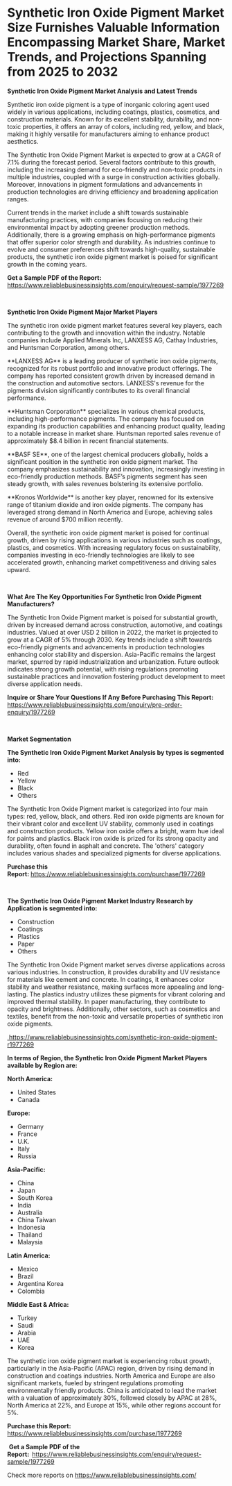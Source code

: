 <p><h1>Synthetic Iron Oxide Pigment Market Size Furnishes Valuable Information Encompassing Market Share, Market Trends, and Projections Spanning from 2025 to 2032</h1></p><p><strong>Synthetic Iron Oxide Pigment Market Analysis and Latest Trends</strong></p>
<p><p>Synthetic iron oxide pigment is a type of inorganic coloring agent used widely in various applications, including coatings, plastics, cosmetics, and construction materials. Known for its excellent stability, durability, and non-toxic properties, it offers an array of colors, including red, yellow, and black, making it highly versatile for manufacturers aiming to enhance product aesthetics.</p><p>The Synthetic Iron Oxide Pigment Market is expected to grow at a CAGR of 7.1% during the forecast period. Several factors contribute to this growth, including the increasing demand for eco-friendly and non-toxic products in multiple industries, coupled with a surge in construction activities globally. Moreover, innovations in pigment formulations and advancements in production technologies are driving efficiency and broadening application ranges.</p><p>Current trends in the market include a shift towards sustainable manufacturing practices, with companies focusing on reducing their environmental impact by adopting greener production methods. Additionally, there is a growing emphasis on high-performance pigments that offer superior color strength and durability. As industries continue to evolve and consumer preferences shift towards high-quality, sustainable products, the synthetic iron oxide pigment market is poised for significant growth in the coming years.</p></p>
<p><strong>Get a Sample PDF of the Report:&nbsp;</strong> <a href="https://www.reliablebusinessinsights.com/enquiry/request-sample/1977269?utm_campaign=2734&utm_medium=2&utm_source=Github&utm_content=ia&utm_term=01042025&utm_id=synthetic-iron-oxide-pigment">https://www.reliablebusinessinsights.com/enquiry/request-sample/1977269</a></p>
<p>&nbsp;</p>
<p><strong>Synthetic Iron Oxide Pigment Major Market Players</strong></p>
<p><p>The synthetic iron oxide pigment market features several key players, each contributing to the growth and innovation within the industry. Notable companies include Applied Minerals Inc, LANXESS AG, Cathay Industries, and Huntsman Corporation, among others.</p><p>**LANXESS AG** is a leading producer of synthetic iron oxide pigments, recognized for its robust portfolio and innovative product offerings. The company has reported consistent growth driven by increased demand in the construction and automotive sectors. LANXESS's revenue for the pigments division significantly contributes to its overall financial performance.</p><p>**Huntsman Corporation** specializes in various chemical products, including high-performance pigments. The company has focused on expanding its production capabilities and enhancing product quality, leading to a notable increase in market share. Huntsman reported sales revenue of approximately $8.4 billion in recent financial statements.</p><p>**BASF SE**, one of the largest chemical producers globally, holds a significant position in the synthetic iron oxide pigment market. The company emphasizes sustainability and innovation, increasingly investing in eco-friendly production methods. BASF’s pigments segment has seen steady growth, with sales revenues bolstering its extensive portfolio.</p><p>**Kronos Worldwide** is another key player, renowned for its extensive range of titanium dioxide and iron oxide pigments. The company has leveraged strong demand in North America and Europe, achieving sales revenue of around $700 million recently.</p><p>Overall, the synthetic iron oxide pigment market is poised for continual growth, driven by rising applications in various industries such as coatings, plastics, and cosmetics. With increasing regulatory focus on sustainability, companies investing in eco-friendly technologies are likely to see accelerated growth, enhancing market competitiveness and driving sales upward.</p></p>
<p>&nbsp;</p>
<p><strong>What Are The Key Opportunities For Synthetic Iron Oxide Pigment Manufacturers?</strong></p>
<p><p>The Synthetic Iron Oxide Pigment market is poised for substantial growth, driven by increased demand across construction, automotive, and coatings industries. Valued at over USD 2 billion in 2022, the market is projected to grow at a CAGR of 5% through 2030. Key trends include a shift towards eco-friendly pigments and advancements in production technologies enhancing color stability and dispersion. Asia-Pacific remains the largest market, spurred by rapid industrialization and urbanization. Future outlook indicates strong growth potential, with rising regulations promoting sustainable practices and innovation fostering product development to meet diverse application needs.</p></p>
<p><strong>Inquire or Share Your Questions If Any Before Purchasing This Report:</strong> <a href="https://www.reliablebusinessinsights.com/enquiry/pre-order-enquiry/1977269?utm_campaign=2734&utm_medium=2&utm_source=Github&utm_content=ia&utm_term=01042025&utm_id=synthetic-iron-oxide-pigment">https://www.reliablebusinessinsights.com/enquiry/pre-order-enquiry/1977269</a></p>
<p>&nbsp;</p>
<p><strong>Market Segmentation</strong></p>
<p><strong>The Synthetic Iron Oxide Pigment Market Analysis by types is segmented into:</strong></p>
<p><ul><li>Red</li><li>Yellow</li><li>Black</li><li>Others</li></ul></p>
<p><p>The Synthetic Iron Oxide Pigment market is categorized into four main types: red, yellow, black, and others. Red iron oxide pigments are known for their vibrant color and excellent UV stability, commonly used in coatings and construction products. Yellow iron oxide offers a bright, warm hue ideal for paints and plastics. Black iron oxide is prized for its strong opacity and durability, often found in asphalt and concrete. The 'others' category includes various shades and specialized pigments for diverse applications.</p></p>
<p><strong>Purchase this Report:&nbsp;</strong><a href="https://www.reliablebusinessinsights.com/purchase/1977269?utm_campaign=2734&utm_medium=2&utm_source=Github&utm_content=ia&utm_term=01042025&utm_id=synthetic-iron-oxide-pigment">https://www.reliablebusinessinsights.com/purchase/1977269</a></p>
<p>&nbsp;</p>
<p><strong>The Synthetic Iron Oxide Pigment Market Industry Research by Application is segmented into:</strong></p>
<p><ul><li>Construction</li><li>Coatings</li><li>Plastics</li><li>Paper</li><li>Others</li></ul></p>
<p><p>The Synthetic Iron Oxide Pigment market serves diverse applications across various industries. In construction, it provides durability and UV resistance for materials like cement and concrete. In coatings, it enhances color stability and weather resistance, making surfaces more appealing and long-lasting. The plastics industry utilizes these pigments for vibrant coloring and improved thermal stability. In paper manufacturing, they contribute to opacity and brightness. Additionally, other sectors, such as cosmetics and textiles, benefit from the non-toxic and versatile properties of synthetic iron oxide pigments.</p></p>
<p><a href="https://www.reliablebusinessinsights.com/synthetic-iron-oxide-pigment-r1977269?utm_campaign=2734&utm_medium=2&utm_source=Github&utm_content=ia&utm_term=01042025&utm_id=synthetic-iron-oxide-pigment">&nbsp;https://www.reliablebusinessinsights.com/synthetic-iron-oxide-pigment-r1977269</a></p>
<p><strong>In terms of Region, the Synthetic Iron Oxide Pigment Market Players available by Region are:</strong></p>
<p>
    <p> <strong> North America: </strong>
        <ul>
            <li>United States</li>
            <li>Canada</li>
        </ul>
        </p> 
    <p> <strong> Europe: </strong>
        <ul>
            <li>Germany</li>
            <li>France</li>
            <li>U.K.</li>
            <li>Italy</li>
            <li>Russia</li>
        </ul>
        </p> 
    <p> <strong> Asia-Pacific: </strong>
        <ul>
            <li>China</li>
            <li>Japan</li>
            <li>South Korea</li>
            <li>India</li>
            <li>Australia</li>
            <li>China Taiwan</li>
            <li>Indonesia</li>
            <li>Thailand</li>
            <li>Malaysia</li>
        </ul>
        </p> 
    <p> <strong> Latin America: </strong>
        <ul>
            <li>Mexico</li>
            <li>Brazil</li>
            <li>Argentina Korea</li>
            <li>Colombia</li>
        </ul>
        </p> 
    <p> <strong> Middle East & Africa: </strong>
        <ul>
            <li>Turkey</li>
            <li>Saudi</li>
            <li>Arabia</li>
            <li>UAE</li>
            <li>Korea</li>
        </ul>
    </p>
    </p>
<p><p>The synthetic iron oxide pigment market is experiencing robust growth, particularly in the Asia-Pacific (APAC) region, driven by rising demand in construction and coatings industries. North America and Europe are also significant markets, fueled by stringent regulations promoting environmentally friendly products. China is anticipated to lead the market with a valuation of approximately 30%, followed closely by APAC at 28%, North America at 22%, and Europe at 15%, while other regions account for 5%.</p></p>
<p><strong>Purchase this Report: </strong><a href="https://www.reliablebusinessinsights.com/purchase/1977269?utm_campaign=2734&utm_medium=2&utm_source=Github&utm_content=ia&utm_term=01042025&utm_id=synthetic-iron-oxide-pigment">https://www.reliablebusinessinsights.com/purchase/1977269</a></p>
<p>&nbsp;<strong>Get a Sample PDF of the Report:&nbsp;&nbsp;</strong><a href="https://www.reliablebusinessinsights.com/enquiry/request-sample/1977269?utm_campaign=2734&utm_medium=2&utm_source=Github&utm_content=ia&utm_term=01042025&utm_id=synthetic-iron-oxide-pigment">https://www.reliablebusinessinsights.com/enquiry/request-sample/1977269</a></p>
<p><strong></strong></p>
<p>Check more reports on <a href="https://www.reliablebusinessinsights.com/?utm_campaign=2734&utm_medium=2&utm_source=Github&utm_content=ia&utm_term=01042025&utm_id=synthetic-iron-oxide-pigment">https://www.reliablebusinessinsights.com/</a></p>